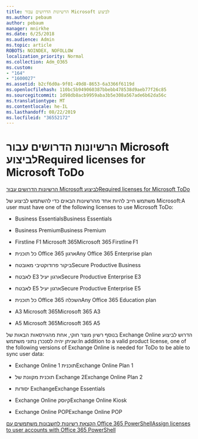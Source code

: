 ```yaml
---
title: הרשיונות הדרושים עבור Microsoft לביצוע
ms.author: pebaum
author: pebaum
manager: mnirkhe
ms.date: 6/25/2018
ms.audience: Admin
ms.topic: article
ROBOTS: NOINDEX, NOFOLLOW
localization_priority: Normal
ms.collection: Adm_O365
ms.custom:
- "164"
- "1600027"
ms.assetid: b2cf6d0a-9f01-49d8-8653-6a3366f6119d
ms.openlocfilehash: 110bc5b949060387bbebb478538d9aeb77f26c85
ms.sourcegitcommit: 1d98db8acb9959aba3b5e308a567ade6b62da56c
ms.translationtype: MT
ms.contentlocale: he-IL
ms.lasthandoff: 08/22/2019
ms.locfileid: "36552172"
---
```

# <a name="required-licenses-for-microsoft-todo"></a><span data-ttu-id="7086b-102">הרשיונות הדרושים עבור Microsoft לביצוע</span><span class="sxs-lookup"><span data-stu-id="7086b-102">Required licenses for Microsoft ToDo</span></span>

[<span data-ttu-id="7086b-103">הרשיונות הדרושים עבור Microsoft לביצוע</span><span class="sxs-lookup"><span data-stu-id="7086b-103">Required licenses for Microsoft ToDo</span></span>](https://support.office.com/article/381e9d1b-c500-49b5-973e-890fd86528d7.aspx)
  
<span data-ttu-id="7086b-104">משתמש חייב להיות אחד מהרשיונות הבאים כדי להשתמש לביצוע של Microsoft:</span><span class="sxs-lookup"><span data-stu-id="7086b-104">A user must have one of the following licenses to use Microsoft ToDo:</span></span>
  
- <span data-ttu-id="7086b-105">Business Essentials</span><span class="sxs-lookup"><span data-stu-id="7086b-105">Business Essentials</span></span>

- <span data-ttu-id="7086b-106">Business Premium</span><span class="sxs-lookup"><span data-stu-id="7086b-106">Business Premium</span></span>

- <span data-ttu-id="7086b-107">Firstline F1 Microsoft 365</span><span class="sxs-lookup"><span data-stu-id="7086b-107">Microsoft 365 Firstline F1</span></span>

- <span data-ttu-id="7086b-108">כל תוכנית Office 365 ארגון</span><span class="sxs-lookup"><span data-stu-id="7086b-108">Any Office 365 Enterprise plan</span></span>

- <span data-ttu-id="7086b-109">ביקור פרודוקטיבי מאובטח</span><span class="sxs-lookup"><span data-stu-id="7086b-109">Secure Productive Business</span></span>

- <span data-ttu-id="7086b-110">לאבטח E3 ארגון יעיל</span><span class="sxs-lookup"><span data-stu-id="7086b-110">Secure Productive Enterprise E3</span></span>

- <span data-ttu-id="7086b-111">לאבטח E5 ארגון יעיל</span><span class="sxs-lookup"><span data-stu-id="7086b-111">Secure Productive Enterprise E5</span></span>

- <span data-ttu-id="7086b-112">כל תוכנית Office 365 השכלה</span><span class="sxs-lookup"><span data-stu-id="7086b-112">Any Office 365 Education plan</span></span>

- <span data-ttu-id="7086b-113">A3 Microsoft 365</span><span class="sxs-lookup"><span data-stu-id="7086b-113">Microsoft 365 A3</span></span>

- <span data-ttu-id="7086b-114">A5 Microsoft 365</span><span class="sxs-lookup"><span data-stu-id="7086b-114">Microsoft 365 A5</span></span>

<span data-ttu-id="7086b-115">בנוסף רשיון מוצר חוקי, אחת מהגירסאות הבאות של Exchange Online הדרוש לביצוע שניתן יהיה לסנכרן נתוני משתמש:</span><span class="sxs-lookup"><span data-stu-id="7086b-115">In addition to a valid product license, one of the following versions of Exchange Online is needed for ToDo to be able to sync user data:</span></span>
  
- <span data-ttu-id="7086b-116">Exchange Online תוכנית 1</span><span class="sxs-lookup"><span data-stu-id="7086b-116">Exchange Online Plan 1</span></span>

- <span data-ttu-id="7086b-117">תוכנית מקוונת של Exchange 2</span><span class="sxs-lookup"><span data-stu-id="7086b-117">Exchange Online Plan 2</span></span>

- <span data-ttu-id="7086b-118">יסודות Exchange</span><span class="sxs-lookup"><span data-stu-id="7086b-118">Exchange Essentials</span></span>

- <span data-ttu-id="7086b-119">Exchange Online קיוסק</span><span class="sxs-lookup"><span data-stu-id="7086b-119">Exchange Online Kiosk</span></span>

- <span data-ttu-id="7086b-120">Exchange Online POP</span><span class="sxs-lookup"><span data-stu-id="7086b-120">Exchange Online POP</span></span>

[<span data-ttu-id="7086b-121">הקצאת רשיונות לחשבונות משתמשים עם Office 365 PowerShell</span><span class="sxs-lookup"><span data-stu-id="7086b-121">Assign licenses to user accounts with Office 365 PowerShell</span></span>](https://docs.microsoft.com/office365/enterprise/powershell/assign-licenses-to-user-accounts-with-office-365-powershell )
  
